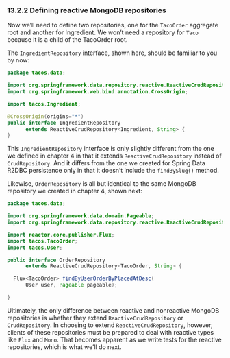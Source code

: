 ### 13.2.2 Defining reactive MongoDB repositories

Now we’ll need to define two repositories, one for the `TacoOrder` aggregate root and another for Ingredient. We won’t need a repository for `Taco` because it is a child of the TacoOrder root.

The `IngredientRepository` interface, shown here, should be familiar to you by now:

```java
package tacos.data;

import org.springframework.data.repository.reactive.ReactiveCrudRepository;
import org.springframework.web.bind.annotation.CrossOrigin;

import tacos.Ingredient;

@CrossOrigin(origins="*")
public interface IngredientRepository
      extends ReactiveCrudRepository<Ingredient, String> {
}
```

This `IngredientRepository` interface is only slightly different from the one we defined in chapter 4 in that it extends `ReactiveCrudRepository` instead of `CrudRepository`. And it differs from the one we created for Spring Data R2DBC persistence only in that it doesn’t include the `findBySlug()` method.

Likewise, `OrderRepository` is all but identical to the same MongoDB repository we created in chapter 4, shown next:

```java
package tacos.data;

import org.springframework.data.domain.Pageable;
import org.springframework.data.repository.reactive.ReactiveCrudRepository;

import reactor.core.publisher.Flux;
import tacos.TacoOrder;
import tacos.User;

public interface OrderRepository
      extends ReactiveCrudRepository<TacoOrder, String> {

  Flux<TacoOrder> findByUserOrderByPlacedAtDesc(
      User user, Pageable pageable);

}

```

Ultimately, the only difference between reactive and nonreactive MongoDB repositories is whether they extend `ReactiveCrudRepository` or `CrudRepository`. In choosing to extend `ReactiveCrudRepository`, however, clients of these repositories must be prepared to deal with reactive types like `Flux` and `Mono`. That becomes apparent as we write tests for the reactive repositories, which is what we’ll do next.

